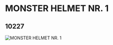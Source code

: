 # MONSTER HELMET NR. 1
## 10227
![MONSTER HELMET NR. 1](https://lc-www-live-s.legocdn.com/media/bricks/5/2/6005338.jpg)